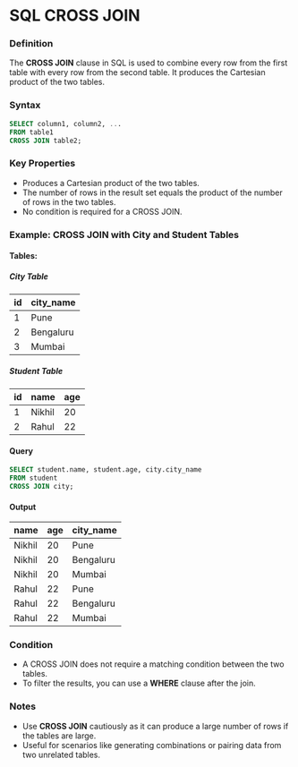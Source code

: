 # SQL CROSS JOIN

### Definition
The **CROSS JOIN** clause in SQL is used to combine every row from the first table with every row from the second table. It produces the Cartesian product of the two tables.

### Syntax
```sql
SELECT column1, column2, ...
FROM table1
CROSS JOIN table2;
```

### Key Properties
- Produces a Cartesian product of the two tables.
- The number of rows in the result set equals the product of the number of rows in the two tables.
- No condition is required for a CROSS JOIN.

### Example: CROSS JOIN with City and Student Tables
#### Tables:
##### City Table
| id | city_name   |
|----|-------------|
| 1  | Pune        |
| 2  | Bengaluru   |
| 3  | Mumbai      |

##### Student Table
| id | name   | age |
|----|--------|-----|
| 1  | Nikhil | 20  |
| 2  | Rahul  | 22  |

#### Query
```sql
SELECT student.name, student.age, city.city_name
FROM student
CROSS JOIN city;
```

#### Output
| name   | age | city_name   |
|--------|-----|-------------|
| Nikhil | 20  | Pune        |
| Nikhil | 20  | Bengaluru   |
| Nikhil | 20  | Mumbai      |
| Rahul  | 22  | Pune        |
| Rahul  | 22  | Bengaluru   |
| Rahul  | 22  | Mumbai      |

### Condition
- A CROSS JOIN does not require a matching condition between the two tables.
- To filter the results, you can use a **WHERE** clause after the join.

### Notes
- Use **CROSS JOIN** cautiously as it can produce a large number of rows if the tables are large.
- Useful for scenarios like generating combinations or pairing data from two unrelated tables.


